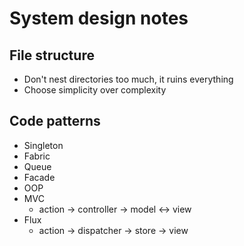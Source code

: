 # System design notes

## File structure
* Don't nest directories too much, it ruins everything
* Choose simplicity over complexity

## Code patterns

* Singleton
* Fabric
* Queue
* Facade
* OOP
* MVC
    * action -> controller -> model <-> view
* Flux
    * action -> dispatcher -> store -> view
